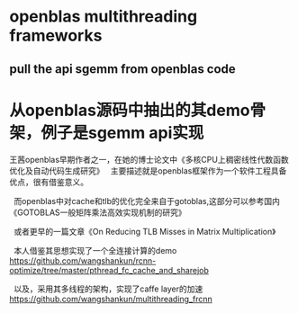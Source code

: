 # openblas multithreading frameworks 
## pull the api sgemm from openblas code

# 从openblas源码中抽出的其demo骨架，例子是sgemm api实现


   王茜openblas早期作者之一，在她的博士论文中《多核CPU上稠密线性代数函数优化及自动代码生成研究》
   主要描述就是openblas框架作为一个软件工程具备优点，很有借鉴意义。
   
   而openblas中对cache和tlb的优化完全来自于gotoblas,这部分可以参考国内《GOTOBLAS一般矩阵乘法高效实现机制的研究》
   
   或者更早的一篇文章《On Reducing TLB Misses in Matrix Multiplication》

   本人借鉴其思想实现了一个全连接计算的demo
   https://github.com/wangshankun/rcnn-optimize/tree/master/pthread_fc_cache_and_sharejob
   
   以及，采用其多线程的架构，实现了caffe layer的加速
   https://github.com/wangshankun/multithreading_frcnn
   
